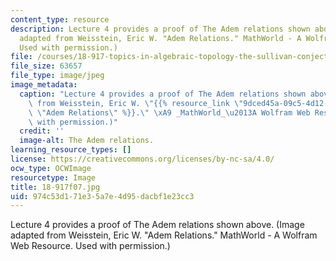 ```yaml
---
content_type: resource
description: Lecture 4 provides a proof of The Adem relations shown above. (Image
  adapted from Weisstein, Eric W. "Adem Relations." MathWorld - A Wolfram Web Resource.
  Used with permission.)
file: /courses/18-917-topics-in-algebraic-topology-the-sullivan-conjecture-fall-2007/974c53d171e35a7e4d95dacbf1e23cc3_18-917f07.jpg
file_size: 63657
file_type: image/jpeg
image_metadata:
  caption: "Lecture 4 provides a proof of The Adem relations shown above. (Image adapted\
    \ from Weisstein, Eric W. \"{{% resource_link \"9dced45a-09c5-4d12-99ea-bf1e091dc206\"\
    \ \"Adem Relations\" %}}.\" \xA9 _MathWorld_\u2013A Wolfram Web Resource. Used\
    \ with permission.)"
  credit: ''
  image-alt: The Adem relations.
learning_resource_types: []
license: https://creativecommons.org/licenses/by-nc-sa/4.0/
ocw_type: OCWImage
resourcetype: Image
title: 18-917f07.jpg
uid: 974c53d1-71e3-5a7e-4d95-dacbf1e23cc3
---
```

Lecture 4 provides a proof of The Adem relations shown above. (Image adapted from Weisstein, Eric W. "Adem Relations." MathWorld - A Wolfram Web Resource. Used with permission.)